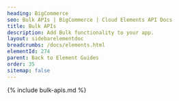 ```yaml
---
heading: BigCommerce
seo: Bulk APIs | BigCommerce | Cloud Elements API Docs
title: Bulk APIs
description: Add Bulk functionality to your app.
layout: sidebarelementdoc
breadcrumbs: /docs/elements.html
elementId: 274
parent: Back to Element Guides
order: 35
sitemap: false
---
```


{% include bulk-apis.md %}
